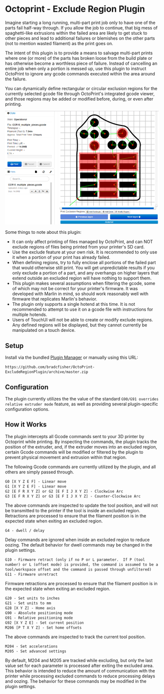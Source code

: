 # Octoprint - Exclude Region Plugin

Imagine starting a long running, multi-part print job only to have one of the parts fail half-way
through.  If you allow the job to continue, that big mess of spaghetti-like extrusions within the
failed area are likely to get stuck to other pieces and lead to additional failures or blemishes
on the other parts (not to mention wasted filament) as the print goes on.

The intent of this plugin is to provide a means to salvage multi-part prints where one (or more)
of the parts has broken loose from the build plate or has otherwise become a worthless piece of
failure.  Instead of cancelling an entire job when only a portion is messed up, use this plugin
to instruct OctoPrint to ignore any gcode commands executed within the area around the failure.

You can dynamically define rectangular or circular exclusion regions for the currently selected
gcode file through OctoPrint's integrated gcode viewer, and those regions may be added or modified
before, during, or even after printing.

![screenshot](./excluderegion-gcode-viewer.png)

Some things to note about this plugin:

* It can only affect printing of files managed by OctoPrint, and can NOT exclude regions of files
  being printed from your printer's SD card.
* Use the exclude feature at your own risk.  It is recommended to only use it when a portion of
  your print has already failed.
* When defining regions, try to fully enclose all portions of the failed part that would otherwise
  still print.  You will get unpredictable results if you only exclude a portion of a part, and any
  overhangs on higher layers that extend outside an excluded region will have nothing to support
  them.
* This plugin makes several assumptions when filtering the gcode, some of which may not be correct
  for your printer's firmware.  It was developed with Marlin in mind, so should work reasonably well
  with firmware that replicates Marlin's behavior.
* The plugin only supports a single hotend at this time.  It is not recommended to attempt to use
  it on a gcode file with instructions for multiple hotends.
* Users of TouchUI will not be able to create or modify exclude regions.  Any defined regions will
  be displayed, but they cannot currently be manipulated on a touch device.

## Setup

Install via the bundled [Plugin Manager](https://github.com/foosel/OctoPrint/wiki/Plugin:-Plugin-Manager)
or manually using this URL:

    https://github.com/bradcfisher/OctoPrint-ExcludeRegionPlugin/archive/master.zip

## Configuration

The plugin currently utilizes the the value of the standard `G90/G91 overrides relative extruder mode` feature, as well as providing several plugin-specific configuration options.




## How it Works

The plugin intercepts all Gcode commands sent to your 3D printer by Octoprint while printing.  By inspecting the commands, the plugin tracks the position of the extruder, and, if the extruder moves into an excluded region, certain Gcode commands will be modified or filtered by the plugin to prevent physical movement and extrusion within that region.

The following Gcode commands are currently utilized by the plugin, and all others are simply passed through.

    G0 [X Y Z E F] - Linear move
    G1 [X Y Z E F] - Linear move
    G2 [E F R X Y Z] or G2 [E F I J X Y Z] - Clockwise Arc
    G3 [E F R X Y Z] or G3 [E F I J X Y Z] - Counter-Clockwise Arc

The above commands are inspected to update the tool position, and will not be transmitted to the printer if the tool is inside an excluded region.  Retractions are processed to ensure that the filament position is in the expected state when exiting an excluded region.

    G4 - dwell / delay

Delay commands are ignored when inside an excluded region to reduce oozing.  The default behavior for dwell commands may be changed in the plugin settings.

    G10 - Firmware retract (only if no P or L parameter.  If P (tool number) or L (offset mode) is provided, the command is assumed to be a tool/workspace offset and the command is passed through unfiltered)
    G11 - Firmware unretract

Firmware retractions are processed to ensure that the filament position is in the expected state when exiting an excluded region.

    G20 - Set units to inches
    G21 - Set units to mm
    G28 [X Y Z] - Home axis
    G90 - Absolute positioning mode
    G91 - Relative positioning mode
    G92 [X Y Z E] - Set current position
    M206 [P T X Y Z] - Set home offsets

The above commands are inspected to track the current tool position.

    M204 - Set accelerations
    M205 - Set advanced settings

By default, M204 and M205 are tracked while excluding, but only the last value set for each parameter is processed after exiting the excluded area.  This behavior is intended to reduce the amount of communication with the printer while processing excluded commands to reduce processing delays and oozing.  The behavior for these commands may be modified in the plugin settings.
